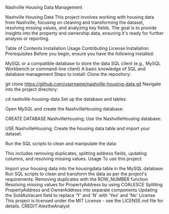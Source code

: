 Nashville Housing Data Management

Nashville Housing Data
This project involves working with housing data from Nashville, focusing on cleaning and transforming the dataset, resolving missing values, and analyzing key fields. The goal is to provide insights into the property and ownership data, ensuring it's ready for further analysis or reporting.

Table of Contents
Installation
Usage
Contributing
License
Installation
Prerequisites
Before you begin, ensure you have the following installed:

MySQL or a compatible database to store the data
SQL client (e.g., MySQL Workbench or command-line client)
A basic knowledge of SQL and database management
Steps to install:
Clone the repository:

git clone https://github.com/username/nashville-housing-data.git
Navigate into the project directory:

cd nashville-housing-data
Set up the database and tables:

Open MySQL and create the NashvilleHousing database:

CREATE DATABASE NashvilleHousing;
Use the NashvilleHousing database:

USE NashvilleHousing;
Create the housing data table and import your dataset.

Run the SQL scripts to clean and manipulate the data:

This includes removing duplicates, splitting address fields, updating columns, and resolving missing values.
Usage
To use this project:

Import your housing data into the housingdata table in the MySQL database.
Run SQL scripts to clean and transform the data as per the project's requirements:
Removing duplicates with the ROW_NUMBER function
Resolving missing values for PropertyAddress by using COALESCE
Splitting PropertyAddress and OwnerAddress into separate components
Updating the SoldAsVacant field to replace 'Y' and 'N' with 'Yes' and 'No' License This project is licensed under the MIT License - see the LICENSE.md file for details. CREDIT:AlextheAnalyst